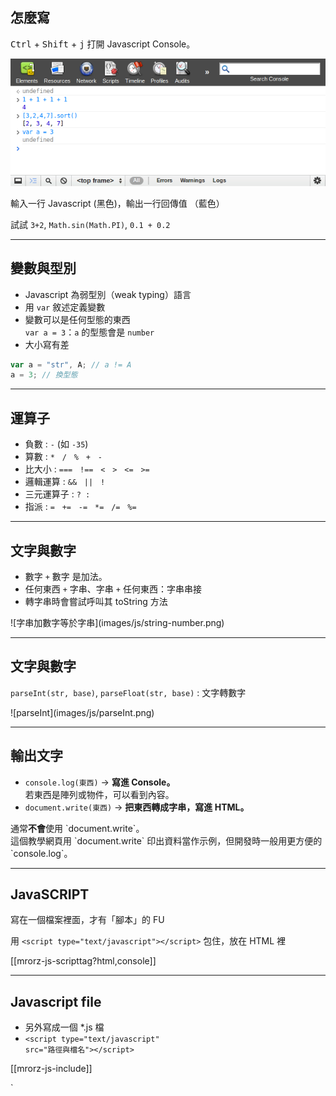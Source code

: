 怎麼寫
------
<kbd>Ctrl</kbd> + <kbd>Shift</kbd> + <kbd>j</kbd> 打開 Javascript Console。

![Javascript console](images/js/console.png)

輸入一行 Javascript (黑色)，輸出一行回傳值 （藍色）

試試 `3+2`, `Math.sin(Math.PI)`, `0.1 + 0.2`

---

變數與型別
----------
* Javascript 為弱型別（weak typing）語言
* 用 `var` 敘述定義變數
* 變數可以是任何型態的東西<br>`var a = 3`：`a` 的型態會是 `number`
* 大小寫有差

```javascript
var a = "str", A; // a != A
a = 3; // 換型態
```


---

運算子
------

* 負數 : `-` (如 `-35`)
* 算數 : `*` &nbsp; `/` &nbsp; `%` &nbsp; `+` &nbsp; `-`
* 比大小 : `===`  &nbsp; `!==`  &nbsp; `<`  &nbsp; `>`  &nbsp; `<=` &nbsp;  `>=`
* 邏輯運算 : `&&` &nbsp;  `||` &nbsp;  `!`
* 三元運算子 : `? :`
* 指派 : `=` &nbsp; `+=` &nbsp; `-=` &nbsp; `*=` &nbsp; `/=` &nbsp; `%=`



---

文字與數字
------
* 數字 `+` 數字 是加法。
* 任何東西 `+` 字串、字串 `+` 任何東西：字串串接
* 轉字串時會嘗試呼叫其 toString 方法

<div class="row">
    <div class="span3 centered">
        ![字串加數字等於字串](images/js/string-number.png)
    </div>
</div>

---

文字與數字
------

`parseInt(str, base)`, `parseFloat(str, base)` : 文字轉數字

<div class="row">
    <div class="span3 centered">
![parseInt](images/js/parseInt.png)
    </div>
</div>

---

輸出文字
--------
* `console.log(東西)` → <b>寫進 Console。</b><br> 若東西是陣列或物件，可以看到內容。
* `document.write(東西)` → <b>把東西轉成字串，寫進 HTML。</b>

<div class="fragment">
通常<strong>不會</strong>使用 `document.write`。<br> 這個教學網頁用 `document.write` 印出資料當作示例，但開發時一般用更方便的 `console.log`。
</div>


---

JavaSCRIPT
------
寫在一個檔案裡面，才有「腳本」的 FU

<div class="fragment">
  用 <code>&lt;script type="text/javascript"&gt;&lt;/script&gt;</code> 包住，放在 HTML 裡

[[mrorz-js-scripttag?html,console]]

</div>


---

Javascript file
---------------

* 另外寫成一個 *.js 檔
*  <code>&lt;script type="text/javascript" src="路徑與檔名"&gt;&lt;/script&gt;</code>

[[mrorz-js-include]]

<div class="fragment">
`<script>` 寫在 `<head>` 或 `<body>` 裡都可以。<br>瀏覽器一讀到就會立即執行（Load-and-go）。
</div>


---

Javascript file (續)
--------------------
JS 檔和 HTML 檔同目錄
![JS 檔案結構](images/js/js-hierachy.jpg)

執行結果：
![JS 檔案結構](images/js/js-test.jpg)


---

Javascript file (續)
--------------------
JS 檔和 HTML 檔不同目錄
![JS 檔案結構](images/js/js-hierachy2.jpg)